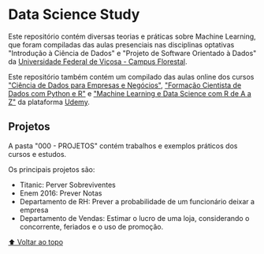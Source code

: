 # Data Science Study

Este repositório contém diversas teorias e práticas sobre Machine Learning, que foram compiladas das aulas presenciais nas disciplinas optativas "Introdução à Ciência de Dados" e "Projeto de Software Orientado à Dados" da [Universidade Federal de Viçosa - Campus Florestal](https://www.ufv.br/). 

Este repositório também contém um compilado das aulas online dos cursos ["Ciência de Dados para Empresas e Negócios"](https://www.udemy.com/course/ciencia-de-dados-para-empresas-e-negocios/), ["Formação Cientista de Dados com Python e R"](https://www.udemy.com/course/cientista-de-dados/) e ["Machine Learning e Data Science com R de A a Z"](https://www.udemy.com/course/machine-learning-e-data-science-com-r/) da plataforma [Udemy](https://www.udemy.com/). 

## Projetos

A pasta "000 - PROJETOS" contém trabalhos e exemplos práticos dos cursos e estudos.

Os principais projetos são:
- Titanic: Perver Sobreviventes
- Enem 2016: Prever Notas
- Departamento de RH: Prever a probabilidade de um funcionário deixar a empresa
- Departamento de Vendas: Estimar o lucro de uma loja, considerando o concorrente, feriados e o uso de promoção.


[⬆ Voltar ao topo](#data-science-study)<br>
